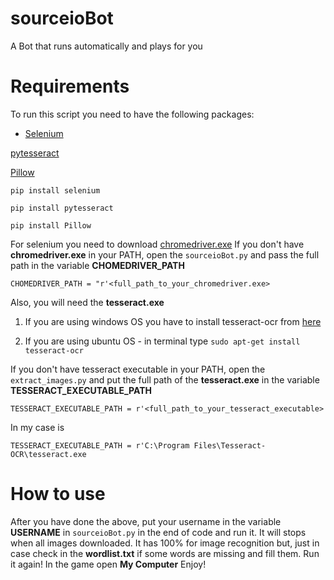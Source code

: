 # sourceioBot
A Βot that runs automatically and plays for you

# Requirements

To run this script you need to have the following packages:

- [Selenium](https://selenium-python.readthedocs.io/)

[pytesseract](https://pypi.org/project/pytesseract/)

[Pillow](https://pillow.readthedocs.io/en/stable/installation.html)

```pip install selenium```

```pip install pytesseract```

```pip install Pillow```

For selenium you need to download [chromedriver.exe](https://chromedriver.chromium.org/)
If you don't have **chromedriver.exe** in your PATH, open the ```sourceioBot.py``` and pass the full path in the variable **CHOMEDRIVER_PATH** 

```CHOMEDRIVER_PATH = "r'<full_path_to_your_chromedriver.exe>```

Also, you will need the **tesseract.exe**

1. If you are using windows OS you have to install tesseract-ocr from [here](https://github.com/UB-Mannheim/tesseract/wiki)

2. If you are using ubuntu OS - in terminal type ```sudo apt-get install tesseract-ocr```

If you don't have tesseract executable in your PATH, open the ```extract_images.py``` and put the full path of the **tesseract.exe** in the variable **TESSERACT_EXECUTABLE_PATH**  

```TESSERACT_EXECUTABLE_PATH = r'<full_path_to_your_tesseract_executable>``` 

In my case is 

```TESSERACT_EXECUTABLE_PATH = r'C:\Program Files\Tesseract-OCR\tesseract.exe```


# How to use

After you have done the above, put your username in the variable **USERNAME** in ```sourceioBot.py``` in the end of code and run it.
It will stops when all images downloaded.
It has 100% for image recognition but, just in case check in the **wordlist.txt** if some words are missing and fill them.
Run it again! 
In the game open **My Computer**
Enjoy!


